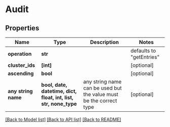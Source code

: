 # Audit


## Properties
Name | Type | Description | Notes
------------ | ------------- | ------------- | -------------
**operation** | **str** |  | defaults to "getEntries"
**cluster_ids** | **[int]** |  | [optional] 
**ascending** | **bool** |  | [optional] 
**any string name** | **bool, date, datetime, dict, float, int, list, str, none_type** | any string name can be used but the value must be the correct type | [optional]

[[Back to Model list]](../README.md#documentation-for-models) [[Back to API list]](../README.md#documentation-for-api-endpoints) [[Back to README]](../README.md)


